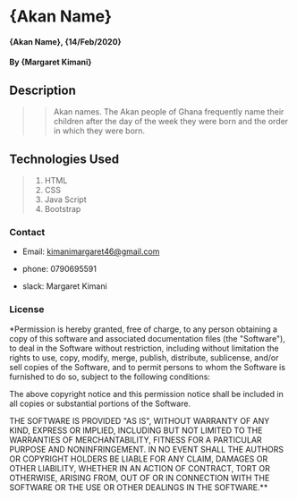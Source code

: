 # {Akan Name}
#### {Akan Name}, {14/Feb/2020}
#### By **{Margaret Kimani}**
## Description
>>Akan names. The Akan people of Ghana frequently name their children after the day of the week they were born and the order in which they were born.
## Technologies Used
>
> 1.  HTML
> 2.  CSS
> 3. Java Script
> 4. Bootstrap
>
### Contact 
+  Email: kimanimargaret46@gmail.com
-  phone: 0790695591
+  slack: Margaret Kimani 
### License

*Permission is hereby granted, free of charge, to any person obtaining a copy of this software and associated documentation files (the "Software"), to deal in the Software without restriction, including without limitation the rights to use, copy, modify, merge, publish, distribute, sublicense, and/or sell copies of the Software, and to permit persons to whom the Software is furnished to do so, subject to the following conditions:

The above copyright notice and this permission notice shall be included in all copies or substantial portions of the Software.

THE SOFTWARE IS PROVIDED "AS IS", WITHOUT WARRANTY OF ANY KIND, EXPRESS OR IMPLIED, INCLUDING BUT NOT LIMITED TO THE WARRANTIES OF MERCHANTABILITY, FITNESS FOR A PARTICULAR PURPOSE AND NONINFRINGEMENT. IN NO EVENT SHALL THE AUTHORS OR COPYRIGHT HOLDERS BE LIABLE FOR ANY CLAIM, DAMAGES OR OTHER LIABILITY, WHETHER IN AN ACTION OF CONTRACT, TORT OR OTHERWISE, ARISING FROM, OUT OF OR IN CONNECTION WITH THE SOFTWARE OR THE USE OR OTHER DEALINGS IN THE SOFTWARE.**